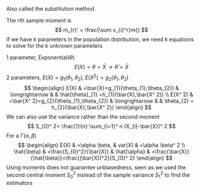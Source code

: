 Also called the substitution method

The rth sample moment is
$$
m_{r}' =  \frac{\sum x_{i}^r}m{}
$$
If we have $k$ parameters in the population distribution, we need $k$ equations to solve for the $k$ unknown parameters

1 parameter, Exponential($\theta$)
$$
E(X)=\theta=\bar{X}\longrightarrow \hat{\theta}=\bar{X}
$$
2 parameters, $E(X)=g_{1}(\theta_{1},\theta_{2}), E(X^ 2)=g_{2}(\theta_{1},\theta_{2})$
$$
\begin{align}
E(X) & =\bar{X}=g_{1}(\theta_{1},\theta_{2})  &  \longrightarrow  &  & \hat{\theta}_{1}  =h_{1}(\bar{X},\bar{X^ 2}) \\
E(X^ 2) & =\bar{X^ 2}=g_{2}(\theta_{1},\theta_{2})  & \longrightarrow & & \theta_{2} = h_{2}(\bar{X},\bar{X^ 2}) 
\end{align}
$$
We can also use the variance rather than the second moment
$$
S_{0}^ 2= \frac{1}{n} \sum_{i=1}^ n (X_{i}-\bar{X})^ 2
$$
For a $\Gamma(\alpha,\beta)$
$$
\begin{align}
E(X) & =\alpha \beta, &  var(X) & =\alpha \beta^ 2  \\
\hat{\beta} & =\frac{S_{0}^2}{\bar{X}} & \hat{\alpha} & =\frac{\bar{X}}{\hat{\beta}}=\frac{(\bar{X})^2}{S_{0}^ 2}
\end{align}
$$
Using moments does not guarantee unbiasedness, seen as we used the second central moment $S_{0}^ 2$ instead of the sample variance $S_{1}^ 2$ to find the estimators


